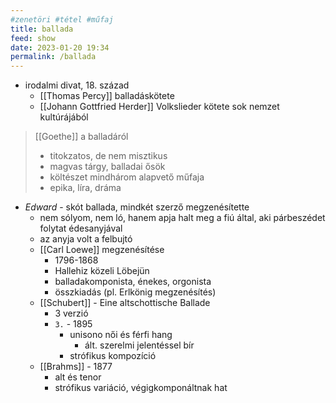 ```yaml
---
#zenetöri #tétel #műfaj
title: ballada
feed: show
date: 2023-01-20 19:34
permalink: /ballada
---
```


- irodalmi divat, 18. század
	- [[Thomas Percy]] balladáskötete
	- [[Johann Gottfried Herder]] Volkslieder kötete sok nemzet kultúrájából

> [[Goethe]] a balladáról
> 	- titokzatos, de nem misztikus
> 	- magvas tárgy, balladai ősök
> 	- költészet mindhárom alapvető műfaja
> 	- epika, líra, dráma

- *Edward* - skót ballada, mindkét szerző megzenésítette
	- nem sólyom, nem ló, hanem apja halt meg a fiú által, aki párbeszédet folytat édesanyjával
	- az anyja volt a felbujtó
	- [[Carl Loewe]] megzenésítése
		- 1796-1868
		- Hallehiz közeli Löbejün
		- balladakomponista, énekes, orgonista
		- összkiadás (pl. Erlkönig megzenésítés)
	- [[Schubert]] - Eine altschottische Ballade
		- 3 verzió
		- `3.` - 1895
			- unisono női és férfi hang
				- ált. szerelmi jelentéssel bír
			- strófikus kompozíció
	- [[Brahms]] - 1877
		- alt és tenor
		- strófikus variáció, végigkomponáltnak hat
